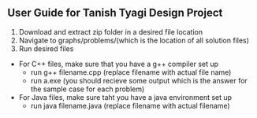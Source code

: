 ## User Guide for Tanish Tyagi Design Project

1. Download and extract zip folder in a desired file location
2. Navigate to graphs/problems/(which is the location of all solution files)
3. Run desired files
  - For C++ files, make sure that you have a g++ compiler set up
      - run g++ filename.cpp (replace filename with actual file name)
      - run a.exe (you should recieve some output which is the answer for the sample case for each problem)
  - For Java files, make sure taht you have a java environment set up
      - run java filename.java (replace filename with actual filename)
